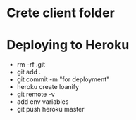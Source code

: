 # Crete client folder
# 



# Deploying to Heroku
- rm -rf .git
- git add .
- git commit -m "for deployment"
- heroku create loanify
- git remote -v
- add env variables
- git push heroku master
